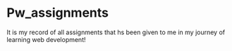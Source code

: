 # Pw_assignments
It is my record of all assignments that hs been given to me in my journey of learning web development!
